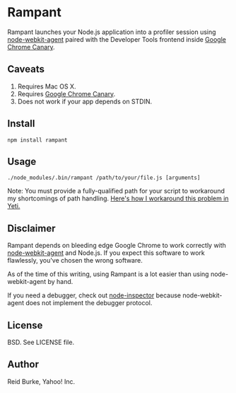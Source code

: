 # Rampant

Rampant launches your Node.js application into a profiler session using [node-webkit-agent][nwk] paired with the Developer Tools frontend inside [Google Chrome Canary][canary].

## Caveats

1. Requires Mac OS X.
2. Requires [Google Chrome Canary][canary].
3. Does not work if your app depends on STDIN.

## Install

    npm install rampant

## Usage

    ./node_modules/.bin/rampant /path/to/your/file.js [arguments]

Note: You must provide a fully-qualified path for your script to workaround my shortcomings of path handling. [Here's how I workaround this problem in Yeti.](https://github.com/reid/yeti/blob/master/scripts/profile.sh)

## Disclaimer

Rampant depends on bleeding edge Google Chrome to work correctly with [node-webkit-agent][nwk] and Node.js. If you expect this software to work flawlessly, you've chosen the wrong software.

As of the time of this writing, using Rampant is a lot easier than using node-webkit-agent by hand.

If you need a debugger, check out [node-inspector](https://github.com/dannycoates/node-inspector) because node-webkit-agent does not implement the debugger protocol.

## License

BSD. See LICENSE file.

## Author

Reid Burke, Yahoo! Inc.

  [nwk]: https://github.com/c4milo/node-webkit-agent
  [canary]: https://tools.google.com/dlpage/chromesxs
